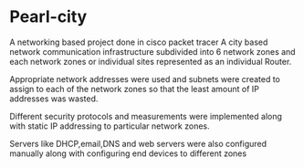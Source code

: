 # Pearl-city
A networking based project done in cisco packet tracer
A city based network communication infrastructure subdivided into 6 network zones and each network zones or individual sites represented as an individual Router.


Appropriate network addresses were used and subnets were created to assign to each of the network zones so that the least amount of IP addresses was wasted.

Different security protocols and measurements were implemented along with static IP addressing to particular network zones.

Servers like DHCP,email,DNS and web servers were also configured manually along with configuring end devices to different zones
